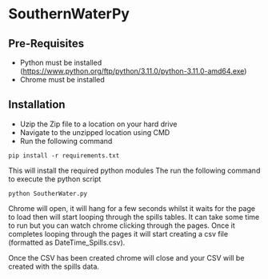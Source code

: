 # SouthernWaterPy

## Pre-Requisites
* Python must be installed (https://www.python.org/ftp/python/3.11.0/python-3.11.0-amd64.exe)  
* Chrome must be installed

## Installation
* Uzip the Zip file to a location on your hard drive  
* Navigate to the unzipped location using CMD  
* Run the following command  
```
pip install -r requirements.txt
```
This will install the required python modules
The run the following command to execute the python script
```
python SoutherWater.py
```
Chrome will open, it will hang for a few seconds whilst it waits for the page to load then will start looping through the spills tables. 
It can take some time to run but you can watch chrome clicking through the pages. Once it completes looping through the pages it will start
creating a csv file (formatted as DateTime_Spills.csv).  
  
  Once the CSV has been created chrome will close and your CSV will be created with the
spills data.
